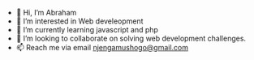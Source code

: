 - 👋 Hi, I’m Abraham
- 👀 I’m interested in Web develeopment
- 🌱 I’m currently learning javascript and php
- 💞️ I’m looking to collaborate on solving web development challenges.
- 📫 Reach me via email njengamushogo@gmail.com

<!---
Abram137/Abram137 is a ✨ special ✨ repository because its `README.md` (this file) appears on your GitHub profile.
You can click the Preview link to take a look at your changes.
--->
